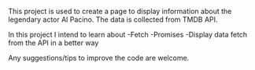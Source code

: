 This project is used to create a page to display information about the legendary actor
Al Pacino.
The data is collected from TMDB API.

In this project I intend to learn about
-Fetch
-Promises
-Display data fetch from the API in a better way

Any suggestions/tips to improve the code are welcome.
